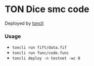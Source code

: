# TON Dice smc code

Deployed by [toncli](https://github.com/disintar/toncli)

### Usage

- `toncli run fift/data.fif`
- `toncli run func/code.func`
- `toncli deploy -n testnet -wc 0`
